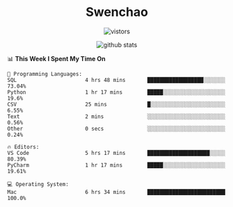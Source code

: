 <h1 align="center">Swenchao</h3>

<p align="center">
  <img src="https://visitor-badge.glitch.me/badge?page_id=Swenchao" alt="vistors" />
</p>

<p align="center">
  <img src="https://github-readme-stats.vercel.app/api?username=Swenchao&count_private=true&show_icons=true&theme=vue-dark&hide_title=true" alt="github stats" />
</p>

<!--START_SECTION:waka-->
📊 **This Week I Spent My Time On** 

```text
💬 Programming Languages: 
SQL                      4 hrs 48 mins       ██████████████████░░░░░░░   73.04% 
Python                   1 hr 17 mins        █████░░░░░░░░░░░░░░░░░░░░   19.6% 
CSV                      25 mins             █░░░░░░░░░░░░░░░░░░░░░░░░   6.55% 
Text                     2 mins              ░░░░░░░░░░░░░░░░░░░░░░░░░   0.56% 
Other                    0 secs              ░░░░░░░░░░░░░░░░░░░░░░░░░   0.24%

🔥 Editors: 
VS Code                  5 hrs 17 mins       ████████████████████░░░░░   80.39% 
PyCharm                  1 hr 17 mins        █████░░░░░░░░░░░░░░░░░░░░   19.61%

💻 Operating System: 
Mac                      6 hrs 34 mins       █████████████████████████   100.0%

```


<!--END_SECTION:waka-->
